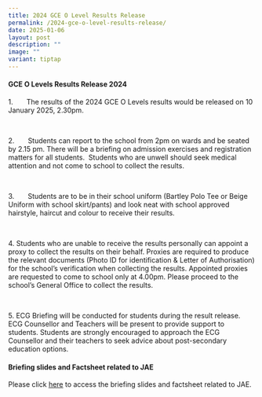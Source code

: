 ```yaml
---
title: 2024 GCE O Level Results Release
permalink: /2024-gce-o-level-results-release/
date: 2025-01-06
layout: post
description: ""
image: ""
variant: tiptap
---
```

<h4>GCE O Levels Results Release 2024</h4>
<p>1.&nbsp;&nbsp;&nbsp;&nbsp;&nbsp;&nbsp; The results of the 2024 GCE O Levels
results would be released on 10 January 2025, 2.30pm.</p>
<p>&nbsp;</p>
<p>2.&nbsp;&nbsp;&nbsp;&nbsp;&nbsp;&nbsp; Students can report to the school
from 2pm on wards and be seated by 2.15 pm. There will be a briefing on
admission exercises and registration matters for all students.&nbsp; Students
who are unwell should seek medical attention and not come to school to
collect the results.</p>
<p>&nbsp;</p>
<p>3.&nbsp;&nbsp;&nbsp;&nbsp;&nbsp;&nbsp; Students are to be in their school
uniform (Bartley Polo Tee or Beige Uniform with school skirt/pants) and
look neat with school approved hairstyle, haircut and colour to receive
their results.</p>
<p>&nbsp;</p>
<p>4. Students who are unable to receive the results personally can appoint
a proxy to collect the results on their behalf. Proxies are required to
produce the relevant documents (Photo ID for identification &amp; Letter
of Authorisation) for the school’s verification when collecting the results.
Appointed proxies are requested to come to school only at 4.00pm. Please
proceed to the school’s General Office to collect the results.&nbsp;</p>
<p>&nbsp;</p>
<p>5. ECG Briefing will be conducted for students during the result release.
ECG Counsellor and Teachers will be present to provide support to students.
Students are strongly encouraged to approach the ECG Counsellor and their
teachers to seek advice about post-secondary education options.</p>
<p></p>
<h4>Briefing slides and Factsheet related to JAE</h4>
<p></p>
<p>Please click <a href="https://drive.google.com/drive/folders/1kyfmOyU8_l6u7BT1S1uYY-Qsu-RET_ce?usp=drive_link" rel="noopener nofollow" target="_blank"><u>here</u></a> to
access the briefing slides and factsheet related to JAE.</p>
<p>&nbsp;</p>